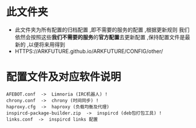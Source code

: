 # 此文件夹
* 此文件夹为所有配置的归档配置 ,即不需要的服务的配置 ,根据更新规则 我们依然会按照这些**我们不需要的服务**的**官方配置**去更新配置 ,保持配置文件是最新的 ,以便将来用得到
* HTTPS://ARKFUTURE.github.io/ARKFUTURE/CONFIG/other/

# 配置文件及对应软件说明
```
AFEBOT.conf  ->  Limnoria (IRC机器人) !
chrony.conf  ->  chrony (时间同步) !
haproxy.cfg  ->  haproxy (负载均衡及代理)
inspircd-package-builder.zip  ->  inspircd (deb包打包工具) !
links.conf  ->  inspircd links 配置
```